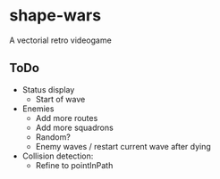 # shape-wars
A vectorial retro videogame

## ToDo
- Status display
	- Start of wave
- Enemies
	- Add more routes
	- Add more squadrons
	- Random?
	- Enemy waves / restart current wave after dying
- Collision detection:
	- Refine to pointInPath
